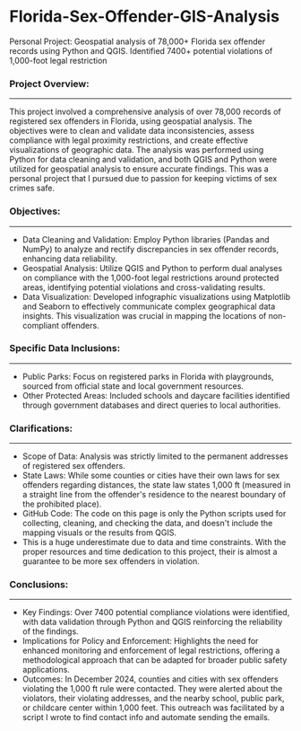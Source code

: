 # Florida-Sex-Offender-GIS-Analysis
Personal Project: Geospatial analysis of 78,000+ Florida sex offender records using Python and QGIS. Identified 7400+ potential violations of 1,000-foot legal restriction

### Project Overview:
***
This project involved a comprehensive analysis of over 78,000 records of registered sex offenders in Florida, using geospatial analysis. The objectives were to clean and validate data inconsistencies, assess compliance with legal proximity restrictions, and create effective visualizations of geographic data. The analysis was performed using Python for data cleaning and validation, and both QGIS and Python were utilized for geospatial analysis to ensure accurate findings. This was a personal project that I pursued due to passion for keeping victims of sex crimes safe. 

### Objectives:
*** 
* Data Cleaning and Validation: Employ Python libraries (Pandas and NumPy) to analyze and rectify discrepancies in sex offender records, enhancing data reliability.
* Geospatial Analysis: Utilize QGIS and Python to perform dual analyses on compliance with the 1,000-foot legal restrictions around protected areas, identifying potential violations and cross-validating results.
* Data Visualization: Developed infographic visualizations using Matplotlib and Seaborn to effectively communicate complex geographical data insights. This visualization was crucial in mapping the locations of non-compliant offenders.

### Specific Data Inclusions:
*** 
* Public Parks: Focus on registered parks in Florida with playgrounds, sourced from official state and local government resources.
* Other Protected Areas: Included schools and daycare facilities identified through government databases and direct queries to local authorities.

### Clarifications:
***
* Scope of Data: Analysis was strictly limited to the permanent addresses of registered sex offenders.
* State Laws: While some counties or cities have their own laws for sex offenders regarding distances, the state law states 1,000 ft (measured in a straight line from the offender's residence to the nearest boundary of the prohibited place).
* GitHub Code: The code on this page is only the Python scripts used for collecting, cleaning, and checking the data, and doesn't include the mapping visuals or the results from QGIS.
* This is a huge underestimate due to data and time constraints. With the proper resources and time dedication to this project, their is almost a guarantee to be more sex offenders in violation.

### Conclusions:
*** 
* Key Findings: Over 7400 potential compliance violations were identified, with data validation through Python and QGIS reinforcing the reliability of the findings.
* Implications for Policy and Enforcement: Highlights the need for enhanced monitoring and enforcement of legal restrictions, offering a methodological approach that can be adapted for broader public safety applications.
* Outcomes: In December 2024, counties and cities with sex offenders violating the 1,000 ft rule were contacted. They were alerted about the violators, their violating addresses, and the nearby school, public park, or childcare center within 1,000 feet. This outreach was facilitated by a script I wrote to find contact info and automate sending the emails.
